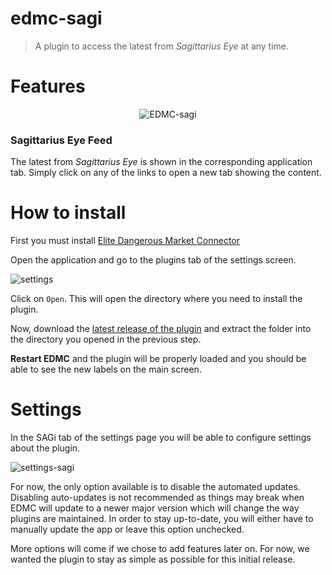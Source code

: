 # edmc-sagi

> A plugin to access the latest from *Sagittarius Eye* at any time.

# Features

<p align="center">
  <img src="https://i.imgur.com/r2gTFA2.png" alt="EDMC-sagi">
</p>

### Sagittarius Eye Feed

The latest from *Sagittarius Eye* is shown in the corresponding application tab.
Simply click on any of the links to open a new tab showing the content.

# How to install

First you must install [Elite Dangerous Market Connector](https://github.com/Marginal/EDMarketConnector/blob/master/README.md)

Open the application and go to the plugins tab of the settings screen.

![settings](https://i.imgur.com/m5I32ob.png)

Click on `Open`. This will open the directory where you need to install the plugin.

Now, download the [latest release of the plugin](https://github.com/sagittarius-eye/edmc-sagi/releases/latest) and extract the folder into the directory you opened in the previous step.

**Restart EDMC** and the plugin will be properly loaded and you should be able to see the new labels on the main screen.

# Settings

In the SAGi tab of the settings page you will be able to configure settings about the plugin.

![settings-sagi](https://i.imgur.com/FdSUYLI.png)

For now, the only option available is to disable the automated updates. 
Disabling auto-updates is not recommended as things may break when EDMC will update to a newer major version
which will change the way plugins are maintained. In order to stay up-to-date, you will either have to manually update the app
or leave this option unchecked.

More options will come if we chose to add features later on. For now, we wanted the plugin to stay as simple as possible for this initial release.
